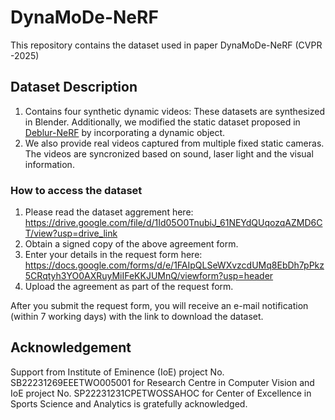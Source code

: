# DynaMoDe-NeRF
This repository contains the dataset used in paper DynaMoDe-NeRF (CVPR -2025)
## Dataset Description
1. Contains four synthetic dynamic videos: These datasets are synthesized in Blender. Additionally, we modified the static dataset proposed in [Deblur-NeRF](https://limacv.github.io/deblurnerf/) by incorporating a dynamic object.
2. We also provide real videos captured from multiple fixed static cameras. The videos are syncronized based on sound, laser light and the visual information.

### How to access the dataset

1. Please read the dataset aggrement here: https://drive.google.com/file/d/1Id05O0TnubiJ_61NEYdQUqozqAZMD6CT/view?usp=drive_link
2. Obtain a signed copy of the above agreement form.
3. Enter your details in the request form here: https://docs.google.com/forms/d/e/1FAIpQLSeWXvzcdUMq8EbDh7pPkz5CRqtyh3YO0AXRuyMiIFeKKJUMnQ/viewform?usp=header
4. Upload the agreement as part of the request form.

After you submit the request form, you will receive an e-mail notification (within 7 working days) with the link to download the dataset.

## Acknowledgement
Support from Institute of Eminence (IoE) project No. SB22231269EEETWO005001 for Research Centre in Computer Vision and IoE project No. SP22231231CPETWOSSAHOC for Center of Excellence in Sports Science and Analytics is gratefully acknowledged.







